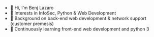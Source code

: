 - 👋 Hi, I’m Benj Lazaro
- 👀 Interests in InfoSec, Python & Web Development
- 🌱 Background on back-end web development & network support (customer premesis)
- 💞️ Continuously learning front-end web development and python 3
<!--- - 📫 How to reach me: <a href="mailto: benjie.work@gmail.com">Email</a> or Twitter <a href="https://twitter.com/benj_lazaro">@benj_lazaro</a> --->

<!---
benj-lazaro/benj-lazaro is a ✨ special ✨ repository because its `README.md` (this file) appears on your GitHub profile.
You can click the Preview link to take a look at your changes.
--->
